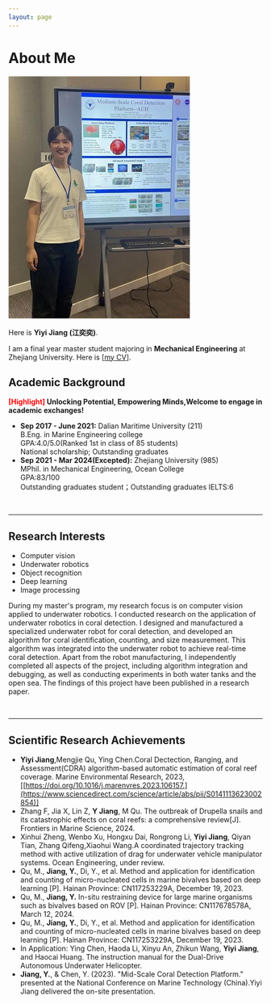 ```yaml
---
layout: page
---
```


# About Me

<img src="/biger.jpg" class="floatpic" width="360" height="480">

Here is **Yiyi Jiang (江奕奕)**.

I am a final year master student majoring in **Mechanical Engineering** at Zhejiang University. Here is [[my CV](https://carliney.github.io/file/resume.pdf)].
<br>

## Academic Background

**<font color='red'>[Highlight]</font> Unlocking Potential, Empowering Minds,Welcome to engage in academic exchanges!**

- **Sep 2017 - June 2021:** Dalian Maritime University (211)  
   B.Eng. in Marine Engineering college   
   GPA:4.0/5.0(Ranked 1st in class of 85 students)  
   National scholarship; Outstanding graduates
- **Sep 2021 - Mar 2024(Excepted):** Zhejiang University (985)  
    MPhil. in Mechanical Engineering, Ocean College  
    GPA:83/100  
    Outstanding graduates student；Outstanding graduates
    IELTS:6


<br>

---

## Research Interests

- Computer vision
- Underwater robotics
- Object recognition
- Deep learning
- Image processing

During my master's program, my research focus is on computer vision applied to underwater robotics. I conducted research on the application of underwater robotics in coral detection. I designed and manufactured a specialized underwater robot for coral detection, and developed an algorithm for coral identification, counting, and size measurement. This algorithm was integrated into the underwater robot to achieve real-time coral detection. Apart from the robot manufacturing, I independently completed all aspects of the project, including algorithm integration and debugging, as well as conducting experiments in both water tanks and the open sea. The findings of this project have been published in a research paper.


<br>

---


## Scientific Research Achievements

-  **Yiyi Jiang**,Mengjie Qu, Ying Chen.Coral Dectection, Ranging, and Assessment(CDRA) algorithm-based automatic estimation of coral reef coverage. Marine Environmental Research, 2023, [[https://doi.org/10.1016/j.marenvres.2023.106157.](https://www.sciencedirect.com/science/article/abs/pii/S0141113623002854)]
-  Zhang F, Jia X, Lin Z, **Y Jiang**, M Qu. The outbreak of Drupella snails and its catastrophic effects on coral reefs: a comprehensive review[J]. Frontiers in Marine Science, 2024.
-  Xinhui Zheng, Wenbo Xu, Hongxu Dai, Rongrong Li, **Yiyi Jiang**, Qiyan Tian, Zhang Qifeng,Xiaohui Wang.A coordinated trajectory tracking method with active utilization of drag for underwater vehicle manipulator systems. Ocean Engineering, under review.
-  Qu, M., **Jiang, Y.**, Di, Y., et al. Method and application for identification and counting of micro-nucleated cells in marine bivalves based on deep learning [P]. Hainan Province: CN117253229A, December 19, 2023.
-  Qu, M., **Jiang, Y.** In-situ restraining device for large marine organisms such as bivalves based on ROV [P]. Hainan Province: CN117678578A, March 12, 2024.
-  Qu, M., **Jiang, Y.**, Di, Y., et al. Method and application for identification and counting of micro-nucleated cells in marine bivalves based on deep learning [P]. Hainan Province: CN117253229A, December 19, 2023.
-  In Application: Ying Chen, Haoda Li, Xinyu An, Zhikun Wang, **Yiyi Jiang**, and Haocai Huang. The instruction manual for the Dual-Drive Autonomous Underwater Helicopter.
-  **Jiang, Y.**, & Chen, Y. (2023). "Mid-Scale Coral Detection Platform." presented at the National Conference on Marine Technology (China).Yiyi Jiang delivered the on-site presentation.

